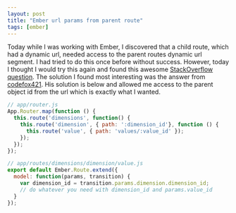 ```yaml
---
layout: post
title: "Ember url params from parent route"
tags: [ember]
---
```


Today while I was working with Ember, I discovered that a child route, which
had a dynamic url, needed access to the parent routes dynamic url segment. I
had tried to do this once before without success. However, today I thought I
would try this again and found this awesome [StackOverflow question]. The
solution I found most interesting was the answer from [codefox421]. His
solution is below and allowed me access to the parent object id from the url
which is exactly what I wanted.

```javascript
// app/router.js
App.Router.map(function () {
  this.route('dimensions', function() {
    this.route('dimension', { path: ':dimension_id'}, function () {
      this.route('value', { path: 'values/:value_id' });
    });
  });
});
```

```javascript
// app/routes/dimensions/dimension/value.js
export default Ember.Route.extend({
  model: function(params, transition) {
    var dimension_id = transition.params.dimension.dimension_id;
    // do whatever you need with dimension_id and params.value_id
  }
});
```


[StackOverflow question]: http://stackoverflow.com/questions/22376994/ember-deeply-nested-routes-do-not-keep-parent-dynamic-parameter
[codefox421]: http://stackoverflow.com/users/2085526/codefox421
